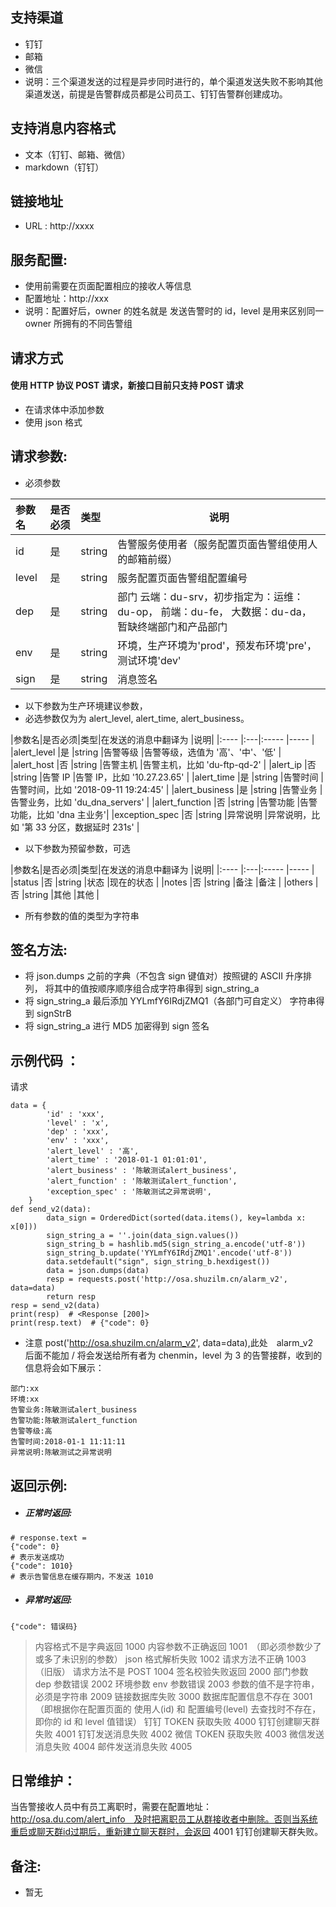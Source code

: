 ## 支持渠道
- 钉钉
- 邮箱
- 微信
- 说明：三个渠道发送的过程是异步同时进行的，单个渠道发送失败不影响其他渠道发送，前提是告警群成员都是公司员工、钉钉告警群创建成功。
## 支持消息内容格式
- 文本（钉钉、邮箱、微信）
- markdown（钉钉）

## 链接地址
- URL : http://xxxx

## 服务配置:
- 使用前需要在页面配置相应的接收人等信息
- 配置地址：http://xxx
- 说明：配置好后，owner 的姓名就是 发送告警时的 id，level 是用来区别同一 owner 所拥有的不同告警组

## 请求方式
#### 使用 HTTP 协议 POST 请求，新接口目前只支持 POST 请求
- 在请求体中添加参数
- 使用 json 格式

## 请求参数:
- 必须参数

|参数名|是否必须|类型|说明|
|:----    |:---|:----- |-----   |
|id |是  |string |告警服务使用者（服务配置页面告警组使用人的邮箱前缀）|
|level |是  |string | 服务配置页面告警组配置编号 |
|dep |是 |string |部门 云端：du-srv，初步指定为：运维：du-op， 前端：du-fe， 大数据：du-da，暂缺终端部门和产品部门 |
|env|是 | string |环境，生产环境为'prod'，预发布环境'pre'，测试环境'dev' |
|sign |是  |string | 消息签名    |

- 以下参数为生产环境建议参数，
- 必选参数仅为为  alert_level, alert_time, alert_business。


|参数名|是否必须|类型|在发送的消息中翻译为 |说明|
|:----    |:---|:----- |-----   |
|alert_level |是 |string |告警等级 |告警等级，选值为 '高'、'中'、'低' |
|alert_host |否 |string |告警主机 |告警主机，比如 'du-ftp-qd-2' |
|alert_ip |否 |string |告警 IP |告警 IP，比如 '10.27.23.65' |
|alert_time |是 |string |告警时间 |告警时间，比如 '2018-09-11 19:24:45' |
|alert_business |是 |string |告警业务 |告警业务，比如 'du_dna_servers' |
|alert_function |否 |string |告警功能 |告警功能，比如 'dna 主业务'|
|exception_spec |否 |string |异常说明 |异常说明，比如 '第 33 分区，数据延时 231s' |


- 以下参数为预留参数，可选


|参数名|是否必须|类型|在发送的消息中翻译为 |说明|
|:----    |:---|:----- |-----   |
|status |否 |string |状态 |现在的状态 |
|notes |否 |string |备注 |备注 |
|others |否 |string |其他 |其他 |


- 所有参数的值的类型为字符串

## 签名方法:
- 将 json.dumps 之前的字典（不包含 sign 键值对）按照键的 ASCII 升序排列， 将其中的值按顺序顺序组合成字符串得到 sign_string_a
- 将 sign_string_a 最后添加 YYLmfY6IRdjZMQ1（各部门可自定义） 字符串得到 signStrB
- 将 sign_string_a 进行 MD5 加密得到 sign 签名

## 示例代码 ：
请求
```
data = {
        'id' : 'xxx',
        'level' : 'x',
        'dep' : 'xxx',
        'env' : 'xxx',
        'alert_level' : '高',
        'alert_time' : '2018-01-1 01:01:01',
        'alert_business' : '陈敏测试alert_business',
        'alert_function' : '陈敏测试alert_function',
        'exception_spec' : '陈敏测试之异常说明',
    }
def send_v2(data):
		data_sign = OrderedDict(sorted(data.items(), key=lambda x: x[0]))
		sign_string_a = ''.join(data_sign.values())
		sign_string_b = hashlib.md5(sign_string_a.encode('utf-8'))
		sign_string_b.update('YYLmfY6IRdjZMQ1'.encode('utf-8'))
		data.setdefault("sign", sign_string_b.hexdigest())
		data = json.dumps(data)
		resp = requests.post('http://osa.shuzilm.cn/alarm_v2', data=data)
		return resp
resp = send_v2(data)
print(resp)  # <Response [200]>
print(resp.text)  # {"code": 0}
```
- 注意 post('http://osa.shuzilm.cn/alarm_v2', data=data),此处　alarm_v2　后面不能加 /
 将会发送给所有者为 chenmin，level 为 3 的告警接群，收到的信息将会如下展示：
```
部门:xx
环境:xx
告警业务:陈敏测试alert_business
告警功能:陈敏测试alert_function
告警等级:高
告警时间:2018-01-1 11:11:11
异常说明:陈敏测试之异常说明
```

## 返回示例:

- ##### 正常时返回:
```
# response.text =
{"code": 0}
# 表示发送成功
{"code": 1010}
# 表示告警信息在缓存期内，不发送 1010
```

- ##### 异常时返回:
```
{"code": 错误码}
```
>内容格式不是字典返回 1000
内容参数不正确返回  1001　（即必须参数少了或多了未识别的参数）
json 格式解析失败  1002
请求方法不正确 1003 （旧版）
请求方法不是 POST 1004
签名校验失败返回    2000
部门参数 dep 参数错误 2002
环境参数 env 参数错误 2003
参数的值不是字符串，必须是字符串 2009
链接数据库失败  3000
数据库配置信息不存在 3001　（即根据你在配置页面的 使用人(id) 和 配置编号(level) 去查找时不存在，即你的 id 和 level 值错误）
钉钉 TOKEN 获取失败 4000
钉钉创建聊天群失败  4001
钉钉发送消息失败  4002
微信 TOKEN 获取失败 4003
微信发送消息失败  4004
邮件发送消息失败  4005

## 日常维护：
当告警接收人员中有员工离职时，需要在配置地址：http://osa.du.com/alert_info　及时把离职员工从群接收者中删除。否则当系统重启或聊天群id过期后，重新建立聊天群时，会返回 4001 钉钉创建聊天群失败。
## 备注:
- 暂无
